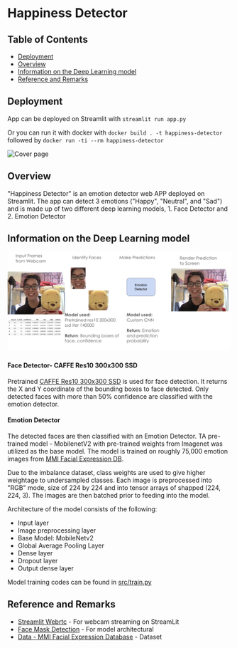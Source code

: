# Happiness Detector

## Table of Contents

- [Deployment](#deployment)
- [Overview](#overview)
- [Information on the Deep Learning model](#Information-on-the-Deep-Learning-model)
- [Reference and Remarks](#Reference-and-Remarks)

## Deployment
App can be deployed on Streamlit with ```streamlit run app.py```

Or you can run it with docker with ```docker build . -t happiness-detector``` followed by ```docker run -ti --rm happiness-detector```

![Cover page](gif/gif-extra-large.gif?raw=true "App")

## Overview
"Happiness Detector" is an emotion detector web APP deployed on Streamlit. 
The app can detect 3 emotions ("Happy", "Neutral", and "Sad") and is made up of two different deep learning models, 1. Face Detector and 2. Emotion Detector

## Information on the Deep Learning model
![Cover page](gif/algorithm_ex.png?raw=true "How the model works")

#### Face Detector- CAFFE Res10 300x300 SSD
Pretrained [CAFFE Res10 300x300 SSD](https://github.com/opencv/opencv/tree/master/samples/dnn) is used for face detection. It returns the X and Y coordinate of the bounding boxes to face detected.
Only detected faces with more than 50% confidence are classified with the emotion detector. 

#### Emotion Detector 
The detected faces are then classified with an Emotion Detector. 
TA pre-trained model - MobilenetV2 with pre-trained weights from Imagenet was utilized as the base model. 
The model is trained on roughly 75,000 emotion images from [MMI Facial Expression DB](https://mmifacedb.eu/).

Due to the imbalance dataset, class weights are used to give higher weightage to undersampled classes. 
Each image is preprocessed into "RGB" mode, size of 224 by 224 and into tensor arrays of shapped (224, 224, 3). 
The images are then batched prior to feeding into the model. 

Architecture of the model consists of the following:

- Input layer 
- Image preprocessing layer
- Base Model: MobileNetv2
- Global Average Pooling Layer
- Dense layer 
- Dropout layer
- Output dense layer

Model training codes can be found in [src/train.py](src/train.py)

## Reference and Remarks
- [Streamlit Webrtc](https://github.com/whitphx/streamlit-webrtc) - For webcam streaming on StreamLit
- [Face Mask Detection](https://github.com/chandrikadeb7/Face-Mask-Detection) - For model architectural 
- [Data - MMI Facial Expression Database](https://mmifacedb.eu/) - Dataset